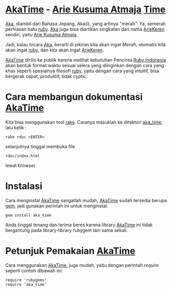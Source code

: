 # [AkaTime][3] - [Arie Kusuma Atmaja][1] [Time][3] #

[Aka][3], diambil dari Bahasa Jepang, Aka(i), yang artinya "merah". Ya, semerah perhiasan batu [ruby][2]. [Aka][3] juga bisa diartikan singkatan dari nama [ArieKeren][1] sendiri, yaitu [Arie Kusuma Atmaja][1]. 

Jadi, kalau bicara [Aka][3], berarti di pikiran kita akan ingat *Merah*, otomatis kita akan ingat [ruby][2], dan kita akan ingat [ArieKeren][1].

[AkaTime][3] dirilis ke publik karena melihat kebutuhan Pencinta [Ruby Indonesia][2] akan bentuk format waktu sesuai selera yang diinginkan dengan cara yang khas seperti spesialnya filosofi [ruby][2], yaitu dengan cara yang intuitif, bisa bergerak cepat, produktif, tidak cyptic.

# Cara membangun dokumentasi [AkaTime][3] #

Kita bisa menggunakan tool [rake][4]. Caranya masuklah ke direktori [aka_time][3], lalu ketik :

    rake rdoc <ENTER>

selanjutnya tinggal membuka file 

    rdoc/index.html 

lewat browser

# Instalasi #

Cara menginstal [AkaTime][3] sangatlah mudah, [AkaTime][3] sudah tersedia berupa [gem][5], jadi gunakan perintah ini untuk menginstal:

    gem install aka_time

Anda tinggal tenang dan terima beres karena library [AkaTime][3] ini tidak bergantung pada library-library rubygem lain sama sekali.

# Petunjuk Pemakaian [AkaTime][3] #

Cara menggunakan [AkaTime][3], juga mudah, yaitu dengan perintah *require* seperti contoh dibawah ini:

    require 'rubygems'
    require 'aka_time'

  [1]: http://ariekusumaatmaja.wordpress.com/
  [2]: http://www.ruby-lang.org/id
  [3]: http://github.com/ariekeren/aka_time
  [4]: http://rake.rubyforge.org/
  [5]: http://gemcutter.org/gems/aka_time